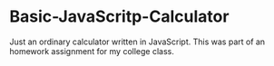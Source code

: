 # Basic-JavaScritp-Calculator
Just an ordinary calculator written in JavaScript. This was part of an homework assignment for my college class.
